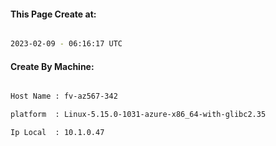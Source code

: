
   
#### This Page Create at:

```bash

2023-02-09 - 06:16:17 UTC

```

#### Create By Machine:

```bash

Host Name : fv-az567-342

platform  : Linux-5.15.0-1031-azure-x86_64-with-glibc2.35

Ip Local  : 10.1.0.47

```

